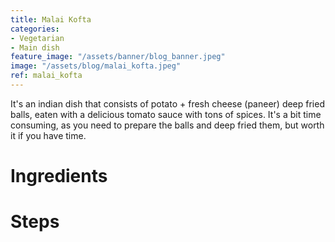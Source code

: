 ```yaml
---
title: Malai Kofta
categories:
- Vegetarian
- Main dish
feature_image: "/assets/banner/blog_banner.jpeg"
image: "/assets/blog/malai_kofta.jpeg"
ref: malai_kofta
---
```


It's an indian dish that consists of potato + fresh cheese (paneer) deep fried balls, eaten with a delicious tomato sauce with tons of spices. It's a bit time consuming, as you need to prepare the balls and deep fried them, but worth it if you have time.

<!-- more -->

# Ingredients

# Steps
